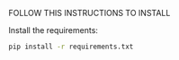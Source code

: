 
FOLLOW THIS INSTRUCTIONS TO INSTALL 

Install the requirements:

```bash
pip install -r requirements.txt
